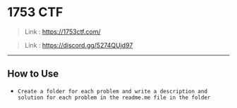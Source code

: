 # 1753 CTF
>   Link : https://1753ctf.com/

>   Link : https://discord.gg/5274QUjd97
---

## How to Use 
*     Create a folder for each problem and write a description and solution for each problem in the readme.me file in the folder
